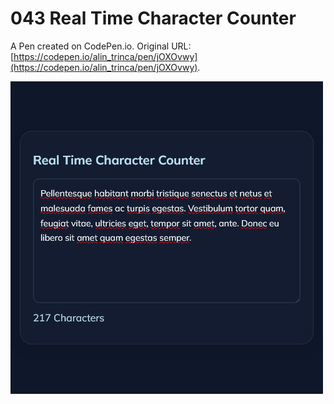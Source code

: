 # 043 Real Time Character Counter

A Pen created on CodePen.io. Original URL: [https://codepen.io/alin_trinca/pen/jOXOvwy](https://codepen.io/alin_trinca/pen/jOXOvwy).

![Real Time Character Counter Screenshot](real-time-character-counter.jpg)
